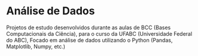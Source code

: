 # Análise de Dados
Projetos de estudo desenvolvidos durante as aulas de BCC (Bases Computacionais da Ciência), para o curso da UFABC (Universidade Federal do ABC),
Focado em análise de dados utilizando o Python (Pandas, Matplotlib, Numpy, etc.)
